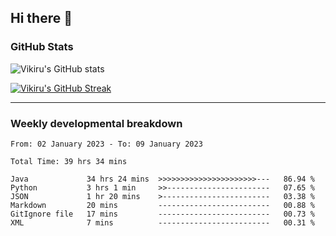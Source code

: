 ## Hi there 👋

### GitHub Stats

![Vikiru's GitHub stats](https://github-readme-stats.vercel.app/api?username=vikiru&theme=nightowl&include_all_commits=true&count_private=true&hide=stars,contribs&show_icons=true)

[![Vikiru's GitHub Streak](https://github-readme-streak-stats.herokuapp.com?user=vikiru&theme=nightowl&hide_border=true&date_format=M%20j%5B%2C%20Y%5D)](https://git.io/streak-stats)

---

### Weekly developmental breakdown

<!--START_SECTION:waka-->

```text
From: 02 January 2023 - To: 09 January 2023

Total Time: 39 hrs 34 mins

Java             34 hrs 24 mins  >>>>>>>>>>>>>>>>>>>>>>---   86.94 %
Python           3 hrs 1 min     >>-----------------------   07.65 %
JSON             1 hr 20 mins    >------------------------   03.38 %
Markdown         20 mins         -------------------------   00.88 %
GitIgnore file   17 mins         -------------------------   00.73 %
XML              7 mins          -------------------------   00.31 %
```

<!--END_SECTION:waka-->

